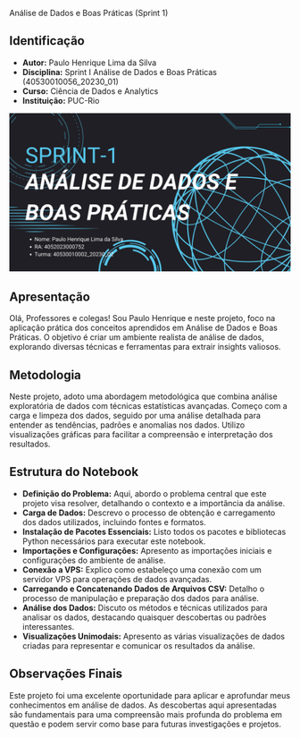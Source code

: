 Análise de Dados e Boas Práticas (Sprint 1)

## Identificação

- **Autor:** Paulo Henrique Lima da Silva
- **Disciplina:** Sprint I Análise de Dados e Boas Práticas (40530010056_20230_01)
- **Curso:** Ciência de Dados e Analytics
- **Instituição:** PUC-Rio

![Imagem representativa](https://github.com/pitarac/mvp-sprint-1/blob/main/IMG/Sprint.png?raw=true)

## Apresentação

Olá, Professores e colegas! Sou Paulo Henrique e neste projeto, foco na aplicação prática dos conceitos aprendidos em Análise de Dados e Boas Práticas. O objetivo é criar um ambiente realista de análise de dados, explorando diversas técnicas e ferramentas para extrair insights valiosos.

## Metodologia

Neste projeto, adoto uma abordagem metodológica que combina análise exploratória de dados com técnicas estatísticas avançadas. Começo com a carga e limpeza dos dados, seguido por uma análise detalhada para entender as tendências, padrões e anomalias nos dados. Utilizo visualizações gráficas para facilitar a compreensão e interpretação dos resultados.

## Estrutura do Notebook

- **Definição do Problema:** Aqui, abordo o problema central que este projeto visa resolver, detalhando o contexto e a importância da análise.
- **Carga de Dados:** Descrevo o processo de obtenção e carregamento dos dados utilizados, incluindo fontes e formatos.
- **Instalação de Pacotes Essenciais:** Listo todos os pacotes e bibliotecas Python necessários para executar este notebook.
- **Importações e Configurações:** Apresento as importações iniciais e configurações do ambiente de análise.
- **Conexão a VPS:** Explico como estabeleço uma conexão com um servidor VPS para operações de dados avançadas.
- **Carregando e Concatenando Dados de Arquivos CSV:** Detalho o processo de manipulação e preparação dos dados para análise.
- **Análise dos Dados:** Discuto os métodos e técnicas utilizados para analisar os dados, destacando quaisquer descobertas ou padrões interessantes.
- **Visualizações Unimodais:** Apresento as várias visualizações de dados criadas para representar e comunicar os resultados da análise.

## Observações Finais

Este projeto foi uma excelente oportunidade para aplicar e aprofundar meus conhecimentos em análise de dados. As descobertas aqui apresentadas são fundamentais para uma compreensão mais profunda do problema em questão e podem servir como base para futuras investigações e projetos.

